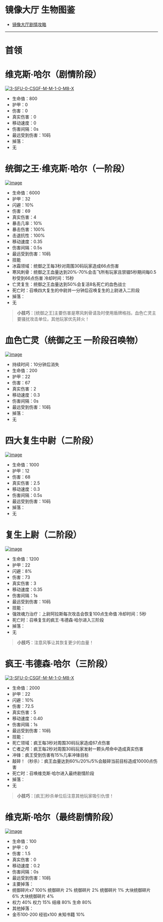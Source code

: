 # 镜像大厅 生物图鉴
* <a href="https://github.com/LeafletXD/Minecraft-Yuanchu-Server-Wiki/blob/main/Wiki/%E5%89%AF%E6%9C%AC/%E5%9B%A2%E9%98%9F%E5%89%AF%E6%9C%AC/%E9%95%9C%E5%83%8F%E5%A4%A7%E5%8E%85.md">镜像大厅剧情攻略<a/> 
---
# 首领
# 维克斯·哈尔（剧情阶段）
<a href="https://ibb.co/zmkSYGx"><img src="https://i.ibb.co/zmkSYGx/3-SFU-0-CSGF-M-M-1-0-M8-X.png" alt="3-SFU-0-CSGF-M-M-1-0-M8-X" border="0"></a>
* 生命值：800
* 护甲：0
* 伤害：0
* 真实伤害：0
* 移动速度：0
* 伤害间隔：0s
* 最远受到伤害：10码
* 掉落：
* 无
# 统御之王·维克斯·哈尔（一阶段）
<a href="https://ibb.co/Npc72tT"><img src="https://i.ibb.co/Npc72tT/image.png" alt="image" border="0"></a>
* 生命值：6000
* 护甲：32
* 闪避：10%
* 伤害：69
* 真实伤害：4
* 暴击几率：10%
* 暴击伤害：100%
* 击退抗性：100%
* 移动速度：0.35
* 伤害间隔：0.5s
* 最远受到伤害：10码
* 技能
* 冰霜领域：统御之王每3秒对周围30码玩家造成66点伤害
* 寒风刺骨：统御之王血量达到20%-70%会击飞所有玩家且禁锢5秒期间每0.5秒受到66点伤害 冷却时间：15秒
* 亡灵复生：统御之王血量达到50%会复活8名死亡的血色战士
* 死亡时：召唤四大复生的中尉并一分钟后召唤复生的上尉进入二阶段
* 掉落：
* 无
>**小技巧**：[统御之王]主要伤害是寒风刺骨请及时使用盾牌格挡，血色亡灵主要骚扰攻击单位，其他玩家优先转火！
# 血色亡灵（统御之王 一阶段召唤物）
<a href="https://ibb.co/61hDPzJ"><img src="https://i.ibb.co/61hDPzJ/image.png" alt="image" border="0"></a>
* 持续时间：10分钟后消失
* 生命值：200
* 护甲：22
* 伤害：67
* 真实伤害：2
* 移动速度：0.3
* 伤害间隔：0s
* 最远受到伤害：10码
* 掉落：
* 无
# 四大复生中尉（二阶段）
<a href="https://ibb.co/17Qvjyk"><img src="https://i.ibb.co/17Qvjyk/image.png" alt="image" border="0"></a>
* 生命值：1000
* 护甲：12
* 伤害：68
* 真实伤害：2.5
* 移动速度：0.3
* 伤害间隔：0.5s
* 最远受到伤害：10码
* 掉落：
* 无
# 复生上尉（二阶段）
<a href="https://ibb.co/1r0tr0f"><img src="https://i.ibb.co/1r0tr0f/image.png" alt="image" border="0"></a>
* 生命值：1200
* 护甲：22
* 闪避：8%
* 伤害：73
* 真实伤害：3
* 移动速度：0.35
* 伤害间隔：1s
* 最远受到伤害：10码
* 技能：
* 强效魂力治疗：上尉阿拉斯每次攻击会恢复100点生命值 冷却时间：5秒
* 死亡时：召唤复生的疯王·韦德森·哈尔进入三阶段
* 掉落：
* 无
>**小技巧**：注意风筝让其恢复更少的血量！
# 疯王·韦德森·哈尔（三阶段）
<a href="https://ibb.co/N60Jw9d"><img src="https://i.ibb.co/N60Jw9d/3-SFU-0-CSGF-M-M-1-0-M8-X.png" alt="3-SFU-0-CSGF-M-M-1-0-M8-X" border="0"></a>
* 生命值：2000
* 护甲：22
* 闪避：10%
* 伤害：72.5
* 真实伤害：5
* 移动速度：0.40
* 伤害间隔：1s
* 最远受到伤害：10码
* 技能：
* 死亡领域：疯王每3秒对周围30码玩家造成67点伤害
* 亡者之颅：疯王每2秒对周围30码玩家发射一颗头颅命中造成真实伤害
* 冲锋：疯王受到伤害有15%几率冲锋目标
* 敲碎！（秒杀）：疯王血量达到60%/20%/5%会敲碎当前目标造成10000点伤害
* 死亡时：召唤维克斯·哈尔进入最终剧情阶段
* 掉落：
* 无
>**小技巧**：[疯王]秒杀单位后注意其他玩家吸引仇恨！
# 维克斯·哈尔（最终剧情阶段）
<a href="https://ibb.co/stzRzmp"><img src="https://i.ibb.co/stzRzmp/image.png" alt="image" border="0"></a>
* 生命值：100
* 护甲：0
* 伤害：1.5
* 真实伤害：0
* 移动速度：0.2
* 伤害间隔：0s
* 最远受到伤害：10码
* 主要掉落：
* 统御碎片x7 100% 统御碎片 2% 统御碎片 2% 统御碎片 1% 大块统御碎片 6% 大块统御碎片 4%
* 权力 40% 权力 15% 结缘 80% 生命 80%
* 其他掉落：
* 金币100-200 经验x100 未知书籍 10%
  
